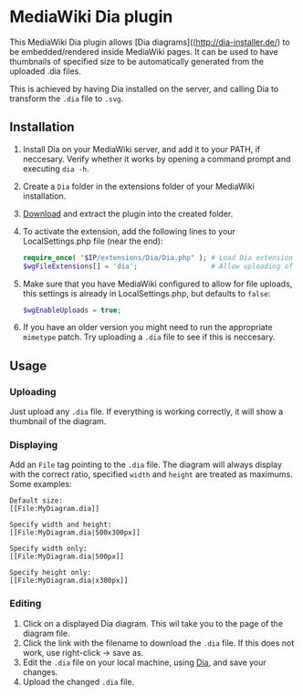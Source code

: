 # MediaWiki Dia plugin
This MediaWiki Dia plugin allows [Dia diagrams]((http://dia-installer.de/) to be embedded/rendered inside MediaWiki pages. It can be used to have thumbnails of specified size to be automatically generated from the uploaded .dia files.

This is achieved by having Dia installed on the server, and calling Dia to transform the `.dia` file to `.svg`.

## Installation
1. Install Dia on your MediaWiki server, and add it to your PATH, if neccesary. Verify whether it works by opening a command prompt and executing `dia -h`.
2. Create a `Dia` folder in the extensions folder of your MediaWiki installation.
3. [Download](https://github.com/marklagendijk/mediawiki-dia/archive/master.zip) and extract the plugin into the created folder.
4. To activate the extension, add the following lines to your LocalSettings.php file (near the end):

   ``` php
   require_once( "$IP/extensions/Dia/Dia.php" ); # Load Dia extension
   $wgFileExtensions[] = 'dia';                  # Allow uploading of dia files
   ```
5. Make sure that you have MediaWiki configured to allow for file uploads, this settings is already in LocalSettings.php, but defaults to `false`:
 
   ``` php
   $wgEnableUploads = true;
   ```
6. If you have an older version you might need to run the appropriate `mimetype` patch. Try uploading a `.dia` file to see if this is neccesary.

## Usage
### Uploading
Just upload any `.dia` file. If everything is working correctly, it will show a thumbnail of the diagram.

### Displaying
Add an `File` tag pointing to the `.dia` file. The diagram will always display with the correct ratio, specified `width` and `height` are treated as maximums. Some examples:
```
Default size:
[[File:MyDiagram.dia]]

Specify width and height:
[[File:MyDiagram.dia|500x300px]]

Specify width only:
[[File:MyDiagram.dia|500px]]

Specify height only:
[[File:MyDiagram.dia|x300px]]
```

### Editing
1. Click on a displayed Dia diagram. This wil take you to the page of the diagram file.
2. Click the link with the filename to download the `.dia` file. If this does not work, use right-click -> save as.
3. Edit the `.dia` file on your local machine, using [Dia](http://dia-installer.de), and save your changes.
4. Upload the changed `.dia` file.


